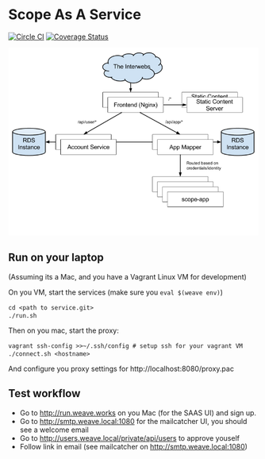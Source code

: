 # Scope As A Service

[![Circle CI](https://circleci.com/gh/weaveworks/service/tree/master.svg?style=shield)](https://circleci.com/gh/weaveworks/service/tree/master) [![Coverage Status](https://coveralls.io/repos/weaveworks/service/badge.svg?branch=coverage&service=github&t=6Kr25T)](https://coveralls.io/github/weaveworks/service?branch=coverage)

![Architecture](docs/architecture.png)

## Run on your laptop

(Assuming its a Mac, and you have a Vagrant Linux VM for development)

On you VM, start the services (make sure you ```eval $(weave env)```)
```
cd <path to service.git>
./run.sh
```

Then on you mac, start the proxy:
```
vagrant ssh-config >>~/.ssh/config # setup ssh for your vagrant VM
./connect.sh <hostname>
```

And configure you proxy settings for http://localhost:8080/proxy.pac

## Test workflow

- Go to http://run.weave.works on you Mac (for the SAAS UI) and sign up.
- Go to http://smtp.weave.local:1080 for the mailcatcher UI, you should see a welcome email
- Go to http://users.weave.local/private/api/users to approve youself
- Follow link in email (see mailcatcher on http://smtp.weave.local:1080)
